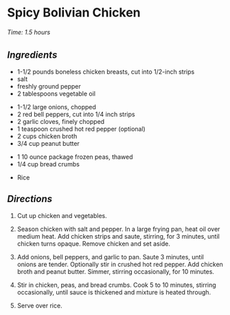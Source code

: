 # Spicy Bolivian Chicken

######  Time: 1.5 hours

##  *Ingredients*

- 1-1/2 pounds boneless chicken breasts, cut into 1/2-inch strips
- salt
- freshly ground pepper
- 2 tablespoons vegetable oil
<!-- -->
- 1-1/2 large onions, chopped
- 2 red bell peppers, cut into 1/4 inch strips
- 2 garlic cloves, finely chopped
- 1 teaspoon crushed hot red pepper (optional)
- 2 cups chicken broth
- 3/4 cup peanut butter
<!-- -->
- 1 10 ounce package frozen peas, thawed
- 1/4 cup bread crumbs
<!---->
- Rice

##  *Directions*

1. Cut up chicken and vegetables.

2. Season chicken with salt and pepper.  In a large frying pan, heat oil
over medium heat.  Add chicken strips and saute, stirring, for 3
minutes, until chicken turns opaque.  Remove chicken and set aside.

3. Add onions, bell peppers, and garlic to pan.  Saute 3 minutes, until
onions are tender.  Optionally stir in crushed hot red pepper.  Add
chicken broth and peanut butter.  Simmer, stirring occasionally, for
10 minutes.

4. Stir in chicken, peas, and bread crumbs.  Cook 5 to 10 minutes,
stirring occasionally, until sauce is thickened and mixture is heated
through.

5. Serve over rice.